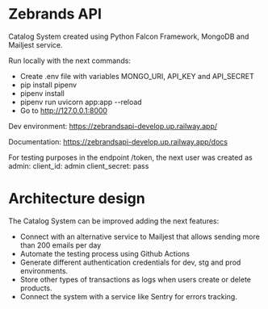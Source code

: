 
# Zebrands API
Catalog System created using Python Falcon Framework, MongoDB and Mailjest service.

Run locally with the next commands:
- Create .env file with variables MONGO_URI, API_KEY and API_SECRET
- pip install pipenv
- pipenv install
- pipenv run uvicorn app:app --reload
- Go to http://127.0.0.1:8000

Dev environment: https://zebrandsapi-develop.up.railway.app/

Documentation: https://zebrandsapi-develop.up.railway.app/docs

For testing purposes in the endpoint /token, the next user was created as admin:
client_id: admin
client_secret: pass

# Architecture design

The Catalog System can be improved adding the next features:
- Connect with an alternative service to Mailjest that allows sending more than 200 emails per day
- Automate the testing process using Github Actions
- Generate different authentication credentials for dev, stg and prod environments.
- Store other types of transactions as logs when users create or delete products.
- Connect the system with a service like Sentry for errors tracking.
